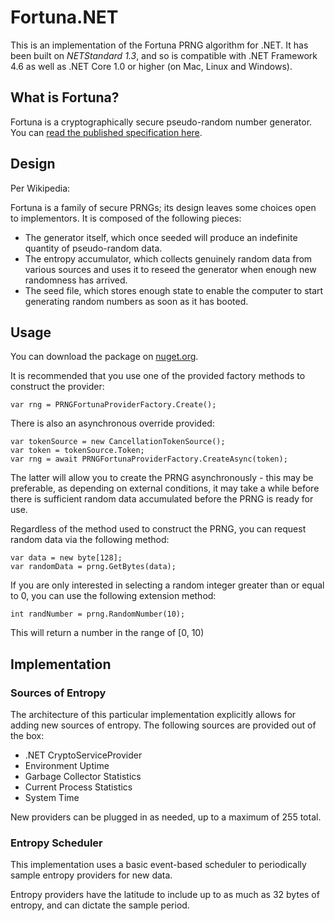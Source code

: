 # Fortuna.NET

This is an implementation of the Fortuna PRNG algorithm for .NET. 
It has been built on _NETStandard 1.3_, and so is compatible with .NET Framework 4.6 as well as .NET Core 1.0 or higher (on Mac, Linux and Windows).

## What is Fortuna?

Fortuna is a cryptographically secure pseudo-random number generator. You can [read the published specification here](https://www.schneier.com/academic/paperfiles/fortuna.pdf).

## Design

Per Wikipedia: 

Fortuna is a family of secure PRNGs; its design leaves some choices open to implementors. It is composed of the following pieces:
* The generator itself, which once seeded will produce an indefinite quantity of pseudo-random data.
* The entropy accumulator, which collects genuinely random data from various sources and uses it to reseed the generator when enough new randomness has arrived.
* The seed file, which stores enough state to enable the computer to start generating random numbers as soon as it has booted.

## Usage

You can download the package on [nuget.org](https://www.nuget.org/packages/Fortuna).

It is recommended that you use one of the provided factory methods to construct the provider:

``` var rng = PRNGFortunaProviderFactory.Create(); ```

There is also an asynchronous override provided:

``` 
var tokenSource = new CancellationTokenSource();
var token = tokenSource.Token;
var rng = await PRNGFortunaProviderFactory.CreateAsync(token); 
```

The latter will allow you to create the PRNG asynchronously - this may be preferable, as depending on external conditions, 
it may take a while before there is sufficient random data accumulated before the PRNG is ready for use.

Regardless of the method used to construct the PRNG, you can request random data via the following method:
``` 
var data = new byte[128];
var randomData = prng.GetBytes(data);
```

If you are only interested in selecting a random integer greater than or equal to 0, you can use the following extension method:

``` int randNumber = prng.RandomNumber(10); ```

This will return a number in the range of [0, 10)

## Implementation

### Sources of Entropy
The architecture of this particular implementation explicitly allows for adding new sources of entropy.  The following sources are provided out of the box:
* .NET CryptoServiceProvider
* Environment Uptime
* Garbage Collector Statistics
* Current Process Statistics
* System Time

New providers can be plugged in as needed, up to a maximum of 255 total.

### Entropy Scheduler
This implementation uses a basic event-based scheduler to periodically sample entropy providers for new data.

Entropy providers have the latitude to include up to as much as 32 bytes of entropy, and can dictate the sample period.
